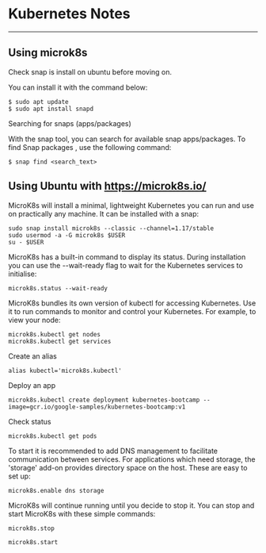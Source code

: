 # Kubernetes Notes
------------------

## Using microk8s

Check snap is install on ubuntu before moving on.

You can install it with the command below:

``` 
$ sudo apt update
$ sudo apt install snapd
```

Searching for snaps (apps/packages) 


With the snap tool, you can search for available snap apps/packages. To
find Snap packages , use the following command:

``` 
$ snap find <search_text>
```


## Using Ubuntu with https://microk8s.io/

MicroK8s will install a minimal, lightweight Kubernetes you can run and use on practically any machine. It can be installed with a snap:

```console
sudo snap install microk8s --classic --channel=1.17/stable
sudo usermod -a -G microk8s $USER
su - $USER
```

MicroK8s has a built-in command to display its status. During installation you can use the --wait-ready flag to wait for the Kubernetes services to initialise:


```console
microk8s.status --wait-ready
```

MicroK8s bundles its own version of kubectl for accessing Kubernetes. Use it to run commands to monitor and control your Kubernetes. For example, to view your node:


```console
microk8s.kubectl get nodes
microk8s.kubectl get services
```
Create an alias 

```console
alias kubectl='microk8s.kubectl'
```

Deploy an app

```console
microk8s.kubectl create deployment kubernetes-bootcamp --image=gcr.io/google-samples/kubernetes-bootcamp:v1
```

Check status
```console
microk8s.kubectl get pods
```
To start it is recommended to add DNS management to facilitate communication between services. For applications which need storage, the 'storage' add-on provides directory space on the host. These are easy to set up:

```console
microk8s.enable dns storage
```
MicroK8s will continue running until you decide to stop it. You can stop and start MicroK8s with these simple commands:

```console
microk8s.stop
```

```console
microk8s.start
```